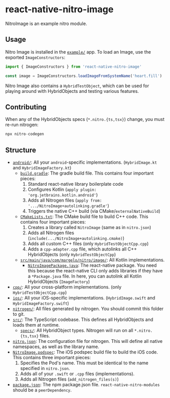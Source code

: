 # react-native-nitro-image

NitroImage is an example nitro module.

## Usage

Nitro Image is installed in the [`example/`](../../example) app.
To load an Image, use the exported `ImageConstructors`:

```ts
import { ImageConstructors } from 'react-native-nitro-image'

const image = ImageConstructors.loadImageFromSystemName('heart.fill')
```

Nitro Image also contains a `HybridTestObject`, which can be used for playing around with HybridObjects and testing various features.

## Contributing

When any of the HybridObjects specs (`*.nitro.{ts,tsx}`) change, you must re-run nitrogen:

```ts
npx nitro-codegen
```

## Structure

- [`android/`](android): All your `android`-specific implementations. (`HybridImage.kt` and `HybridImageFactory.kt`)
  - [`build.gradle`](android/build.gradle): The gradle build file. This contains four important pieces:
    1. Standard react-native library boilerplate code
    2. Configures Kotlin (`apply plugin: 'org.jetbrains.kotlin.android'`)
    3. Adds all Nitrogen files (`apply from: '.../NitroImage+autolinking.gradle'`)
    4. Triggers the native C++ build (via CMake/`externalNativeBuild`)
  - [`CMakeLists.txt`](android/CMakeLists.txt): The CMake build file to build C++ code. This contains four important pieces:
    1. Creates a library called `NitroImage` (same as in `nitro.json`)
    2. Adds all Nitrogen files (`include(.../NitroImage+autolinking.cmake)`)
    3. Adds all custom C++ files (only `HybridTestObjectCpp.cpp`)
    4. Adds a `cpp-adapter.cpp` file, which autolinks all C++ HybridObjects (only `HybridTestObjectCpp`)
  - [`src/main/java/com/margelo/nitro/image/`](android/src/main/java/com/margelo/nitro/image/): All Kotlin implementations.
    - [`NitroImagePackage.java`](android/src/main/java/com/margelo/nitro/image/NitroImagePackage.java): The react-native package. You need this because the react-native CLI only adds libraries if they have a `*Package.java` file. In here, you can autolink all Kotlin HybridObjects (`ImageFactory`)
- [`cpp/`](cpp): All your cross-platform implementations. (only `HybridTestObjectCpp.cpp`)
- [`ios/`](ios): All your iOS-specific implementations. (`HybridImage.swift` and `HybridImageFactory.swift`)
- [`nitrogen/`](nitrogen): All files generated by nitrogen. You should commit this folder to git.
- [`src/`](src): The TypeScript codebase. This defines all HybridObjects and loads them at runtime.
  - [`specs/`](src/specs): All HybridObject types. Nitrogen will run on all `*.nitro.{ts,tsx}` files.
- [`nitro.json`](nitro.json): The configuration file for nitrogen. This will define all native namespaces, as well as the library name.
- [`NitroImage.podspec`](NitroImage.podspec): The iOS podspec build file to build the iOS code. This contains three important pieces:
  1. Specifies the Pod's name. This must be identical to the name specified in `nitro.json`.
  2. Adds all of your `.swift` or `.cpp` files (implementations).
  3. Adds all Nitrogen files (`add_nitrogen_files(s)`)
- [`package.json`](package.json): The npm package.json file. `react-native-nitro-modules` should be a `peerDependency`.
